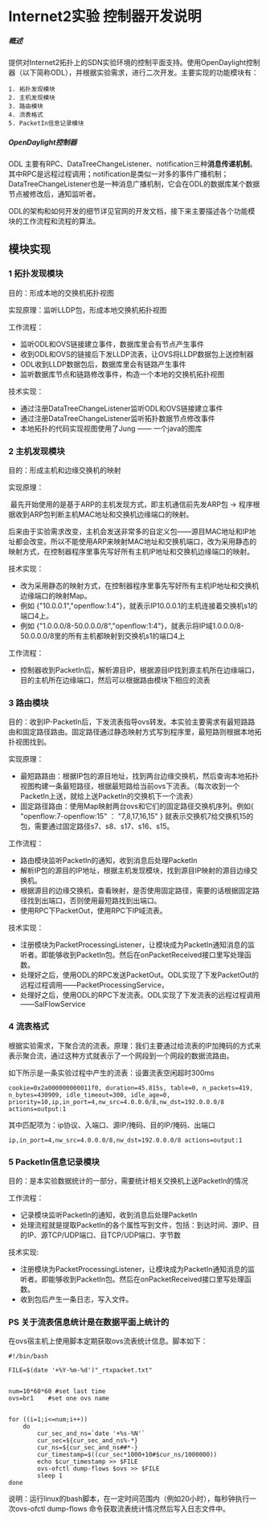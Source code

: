 # Internet2实验 控制器开发说明

##### 概述

提供对Internet2拓扑上的SDN实验环境的控制平面支持。使用OpenDaylight控制器（以下简称ODL），并根据实验需求，进行二次开发。主要实现的功能模块有：

 	1. 拓扑发现模块
 	2. 主机发现模块
 	3. 路由模块
 	4. 流表格式
 	5. PacketIn信息记录模块

##### OpenDaylight控制器

ODL 主要有RPC、DataTreeChangeListener、notification三种**消息传递机制**。其中RPC是远程过程调用；notification是类似一对多的事件广播机制；DataTreeChangeListener也是一种消息广播机制，它会在ODL的数据库某个数据节点被修改后，通知监听者。

ODL的架构和如何开发的细节详见官网的开发文档，接下来主要描述各个功能模块的工作流程和流程的算法。

## 模块实现

### 1 拓扑发现模块

目的：形成本地的交换机拓扑视图

实现原理：监听LLDP包，形成本地交换机拓扑视图

工作流程：

  * 监听ODL和OVS链接建立事件，数据库里会有节点产生事件
  * 收到ODL和OVS的链接后下发LLDP流表，让OVS将LLDP数据包上送控制器
  * ODL收到LLDP数据包后，数据库里会有链路产生事件
  * 监听数据库节点和链路修改事件，构造一个本地的交换机拓扑视图

技术实现：

 * 通过注册DataTreeChangeListener监听ODL和OVS链接建立事件
 * 通过注册DataTreeChangeListener监听拓扑数据节点修改事件
 * 本地拓扑的代码实现视图使用了Jung —— 一个java的图库

### 2 主机发现模块

目的：形成主机和边缘交换机的映射

实现原理：

​	最先开始使用的是基于ARP的主机发现方式，即主机通信前先发ARP包  ->  程序根据收到ARP包判断主机MAC地址和交换机边缘端口的映射。

​	后来由于实验需求改变，主机会发送非常多的自定义包——源目MAC地址和IP地址都会改变。所以不能使用ARP来映射MAC地址和交换机端口，改为采用静态的映射方式，在控制器程序里事先写好所有主机IP地址和交换机边缘端口的映射。

技术实现：

* 改为采用静态的映射方式，在控制器程序里事先写好所有主机IP地址和交换机边缘端口的映射Map。
* 例如 {"10.0.0.1","openflow:1:4"}，就表示IP10.0.0.1的主机连接着交换机s1的端口4上。
* 例如 {"1.0.0.0/8-50.0.0.0/8","openflow:1:4"}，就表示将IP域1.0.0.0/8-50.0.0.0/8里的所有主机都映射到交换机s1的端口4上

工作流程：

* 控制器收到PacketIn后，解析源目IP，根据源目IP找到源主机所在边缘端口，目的主机所在边缘端口，然后可以根据路由模块下相应的流表

### 3 路由模块

目的：收到IP-PacketIn后，下发流表指导ovs转发。本实验主要需求有最短路路由和固定路径路由。固定路径通过静态映射方式写到程序里，最短路则根据本地拓扑视图找到。

实现原理：

* 最短路路由：根据IP包的源目地址，找到两台边缘交换机，然后查询本地拓扑视图构建一条最短路径，根据最短路给当前ovs下流表。（每次收到一个PacketIn上送，就给上送PacketIn的交换机下一个流表）
* 固定路径路由：使用Map映射两台ovs和它们的固定路径交换机序列。例如{ "openflow:7-openflow:15" ： "7,8,17,16,15" } 就表示交换机7给交换机15的包，需要通过固定路径s7、s8、s17、s16、s15。

工作流程：

* 路由模块监听PacketIn的通知，收到消息后处理PacketIn
* 解析IP包的源目的IP地址，根据主机发现模块，找到源目IP映射的源目边缘交换机。
* 根据源目的边缘交换机，查看映射，是否使用固定路径，需要的话根据固定路径找到出端口，否则使用最短路找到出端口。
* 使用RPC下PacketOut，使用RPC下IP域流表。

技术实现：

* 注册模块为PacketProcessingListener，让模块成为PacketIn通知消息的监听者。即能够收到PacketIn包。然后在onPacketReceived接口里写处理函数。
* 处理好之后，使用ODL的RPC发送PacketOut。ODL实现了下发PacketOut的远程过程调用——PacketProcessingService，
* 处理好之后，使用ODL的RPC下发流表。ODL实现了下发流表的远程过程调用——SalFlowService

### 4 流表格式

根据实验需求，下聚合流的流表。原理：我们主要通过给流表的IP加掩码的方式来表示聚合流，通过这种方式就表示了一个网段到一个网段的数据流路由。

如下所示是一条实验过程中产生的流表：设置流表空闲超时300ms

	cookie=0x2a000000000011f0, duration=45.815s, table=0, n_packets=419, n_bytes=430909, idle_timeout=300, idle_age=0, priority=10,ip,in_port=4,nw_src=4.0.0.0/8,nw_dst=192.0.0.0/8 actions=output:1

其中匹配项为：ip协议、入端口、源IP/掩码、目的IP/掩码、出端口

```
ip,in_port=4,nw_src=4.0.0.0/8,nw_dst=192.0.0.0/8 actions=output:1
```

### 5 PacketIn信息记录模块

目的：是本实验数据统计的一部分，需要统计相关交换机上送PacketIn的情况

工作流程：

* 记录模块监听PacketIn的通知，收到消息后处理PacketIn
* 处理流程就是提取PacketIn的各个属性写到文件，包括：到达时间、源IP、目的IP、源TCP/UDP端口、目TCP/UDP端口、字节数

技术实现:

* 注册模块为PacketProcessingListener，让模块成为PacketIn通知消息的监听者。即能够收到PacketIn包。然后在onPacketReceived接口里写处理函数。
* 收到包后产生一条日志，写入文件。





### PS 关于流表信息统计是在数据平面上统计的

在ovs宿主机上使用脚本定期获取ovs流表统计信息。脚本如下：

```
#!/bin/bash
				
FILE=$(date '+%Y-%m-%d')"_rtxpacket.txt"
				
				
num=10*60*60 #set last time
ovs=br1	   #set one ovs name
				
				
for ((i=1;i<=num;i++))
	do
		cur_sec_and_ns=`date '+%s-%N'`
		cur_sec=${cur_sec_and_ns%-*}
		cur_ns=${cur_sec_and_ns##*-}
		cur_timestamp=$((cur_sec*1000+10#$cur_ns/1000000))
		echo $cur_timestamp >> $FILE
		ovs-ofctl dump-flows $ovs >> $FILE
		sleep 1
done	

```

说明：运行linux的bash脚本，在一定时间范围内（例如20小时），每秒钟执行一次ovs-ofctl dump-flows 命令获取流表统计情况然后写入日志文件中。

### 